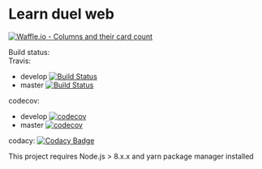 # Learn duel web

[![Waffle.io - Columns and their card count](https://badge.waffle.io/bb30/learn-duel.png?columns=all)](https://waffle.io/bb30/learn-duel?utm_source=badge)

Build status:  
Travis: 
* develop [![Build Status](https://travis-ci.org/bb30/learn-duel-web.svg?branch=develop)](https://travis-ci.org/bb30/learn-duel-web)
* master [![Build Status](https://travis-ci.org/bb30/learn-duel-web.svg?branch=master)](https://travis-ci.org/bb30/learn-duel-web)

codecov: 
* develop [![codecov](https://codecov.io/gh/bb30/learn-duel-web/branch/develop/graph/badge.svg)](https://codecov.io/gh/bb30/learn-duel-web)
* master [![codecov](https://codecov.io/gh/bb30/learn-duel-web/branch/master/graph/badge.svg)](https://codecov.io/gh/bb30/learn-duel-web)

codacy: [![Codacy Badge](https://api.codacy.com/project/badge/Grade/f3bba19315c345d78481dc2d36753cf8)](https://www.codacy.com/app/bb30/learn-duel-web?utm_source=github.com&amp;utm_medium=referral&amp;utm_content=bb30/learn-duel-web&amp;utm_campaign=Badge_Grade)

This project requires Node.js > 8.x.x and yarn package manager installed
